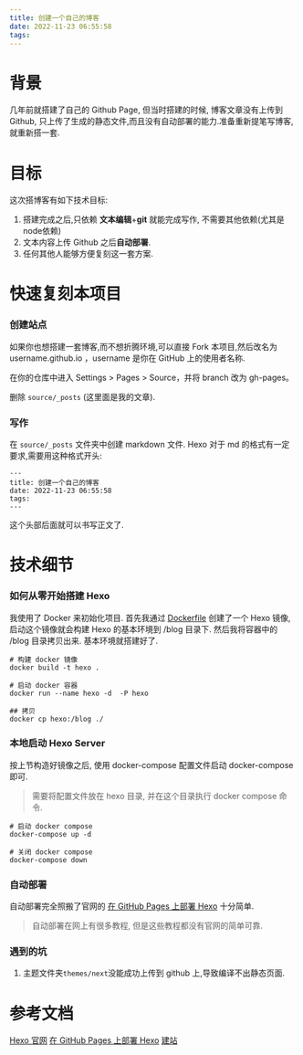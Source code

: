 ```yaml
---
title: 创建一个自己的博客
date: 2022-11-23 06:55:58
tags:
---
```


# 背景
几年前就搭建了自己的 Github Page, 但当时搭建的时候, 博客文章没有上传到 Github, 只上传了生成的静态文件,而且没有自动部署的能力.准备重新提笔写博客,就重新搭一套.

# 目标
这次搭博客有如下技术目标:
1. 搭建完成之后,只依赖 **文本编辑**+**git** 就能完成写作, 不需要其他依赖(尤其是node依赖)
2. 文本内容上传 Github 之后**自动部署**.
3. 任何其他人能够方便复刻这一套方案.


# 快速复刻本项目
### 创建站点
如果你也想搭建一套博客,而不想折腾环境,可以直接 Fork 本项目,然后改名为 username.github.io  ，username 是你在 GitHub 上的使用者名称.

在你的仓库中进入 Settings > Pages > Source，并将 branch 改为 gh-pages。

删除 `source/_posts` (这里面是我的文章).


### 写作
在 `source/_posts` 文件夹中创建 markdown 文件. Hexo 对于 md 的格式有一定要求,需要用这种格式开头:
```
---
title: 创建一个自己的博客
date: 2022-11-23 06:55:58
tags:
---
```

这个头部后面就可以书写正文了.


# 技术细节

### 如何从零开始搭建 Hexo
我使用了 Docker 来初始化项目. 首先我通过 [Dockerfile](https://github.com/OrezzerO/orezzero.github.io/blob/main/Dockerfile) 创建了一个 Hexo 镜像, 启动这个镜像就会构建 Hexo 的基本环境到 /blog 目录下. 然后我将容器中的 /blog 目录拷贝出来. 基本环境就搭建好了.
```shell
# 构建 docker 镜像
docker build -t hexo .
```

```shell
# 启动 docker 容器
docker run --name hexo -d  -P hexo
```

```shell
## 拷贝
docker cp hexo:/blog ./
```


### 本地启动 Hexo Server
按上节构造好镜像之后, 使用 docker-compose 配置文件启动 docker-compose 即可.

> 需要将配置文件放在 hexo 目录, 并在这个目录执行 docker compose 命令.


```shell
# 启动 docker compose
docker-compose up -d
```

```shell
# 关闭 docker compose
docker-compose down
```


### 自动部署
自动部署完全照搬了官网的 [在 GitHub Pages 上部署 Hexo](https://hexo.io/zh-cn/docs/github-pages) 十分简单.

> 自动部署在网上有很多教程, 但是这些教程都没有官网的简单可靠.

### 遇到的坑
1. 主题文件夹`themes/next`没能成功上传到 github 上,导致编译不出静态页面.


# 参考文档
[Hexo 官网](https://hexo.io/zh-cn/)
[在 GitHub Pages 上部署 Hexo](https://hexo.io/zh-cn/docs/github-pages)
[建站](https://hexo.io/zh-cn/docs/setup)
